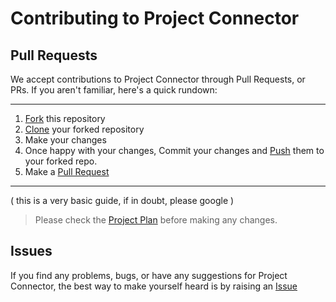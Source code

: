 # Contributing to Project Connector
## Pull Requests  
We accept contributions to Project Connector through Pull Requests, or PRs. If you aren't familiar, here's a quick rundown:

---
 1. [Fork](https://help.github.com/articles/fork-a-repo/) this repository
 2. [Clone](https://help.github.com/articles/cloning-a-repository/) your forked repository
 3. Make your changes
 4. Once happy with your changes, Commit your changes and [Push](https://help.github.com/articles/pushing-to-a-remote/) them to your forked repo.
 5. Make a [Pull Request](https://help.github.com/articles/creating-a-pull-request-from-a-fork/)  
 ---
( this is a very basic guide, if in doubt, please google )   

 > Please check the [Project Plan](https://trello.com/b/v1C1u21A/projectconnector) before making any changes.
## Issues
If you find any problems, bugs, or have any suggestions for Project Connector, the best way to make yourself heard is by raising an [Issue](https://help.github.com/articles/about-issues/)
